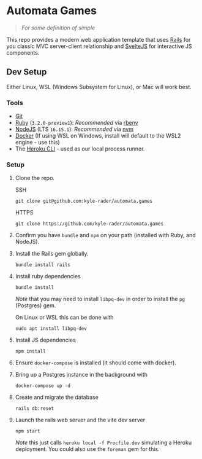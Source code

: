 # Automata Games

> *For some definition of simple*

This repo provides a modern web application template that uses [Rails] for you classic MVC server-client relationship and [SvelteJS] for interactive JS components.

## Dev Setup
Either Linux, WSL (Windows Subsystem for Linux), or Mac will work best.

### Tools

* [Git](https://git-scm.com/)
* [Ruby](https://www.ruby-lang.org/en/) (`3.2.0-preview1`): _Recommended_ via [rbenv](https://github.com/rbenv/rbenv)
* [NodeJS](https://nodejs.org/en/) (LTS `16.15.1`): _Recommended_ via [nvm](https://github.com/nvm-sh/nvm)
* [Docker](https://www.docker.com/products/docker-desktop/) (If using WSL on Windows, install will default to the WSL2 engine - use this)
* The [Heroku CLI](https://devcenter.heroku.com/articles/heroku-cli#install-the-heroku-cli) - used as our local process runner.

### Setup
1. Clone the repo.

    SSH
    ```
    git clone git@github.com:kyle-rader/automata.games
    ```

    HTTPS
    ```
    git clone https://github.com/kyle-rader/automata.games
    ```

1. Confirm you have `bundle` and `npm` on your path (installed with Ruby, and NodeJS).

1. Install the Rails gem globally.
    ```
    bundle install rails
    ```

1. Install ruby dependencies
    ```
    bundle install
    ```
    _Note_ that you may need to install `libpq-dev` in order to install the `pg` (Postgres) gem.

    On Linux or WSL this can be done with
    ```
    sudo apt install libpq-dev
    ```

1. Install JS dependencies
    ```
    npm install
    ```

1. Ensure `docker-compose` is installed (it should come with docker).

1. Bring up a Postgres instance in the background with
    ```
    docker-compose up -d
    ```

1. Create and migrate the database
    ```
    rails db:reset
    ```

1. Launch the rails web server and the vite dev server
    ```
    npm start
    ```
    _Note_ this just calls `heroku local -f Procfile.dev` simulating a Heroku deployment. You could also use the `foreman` gem for this.

[Rails]:https://rubyonrails.org/
[PostgreSQL]:https://www.postgresql.org/
[SvelteJS]:https://svelte.dev/
[TailWindCSS]: https://tailwindcss.com/
[Vite]: https://vitejs.dev/
